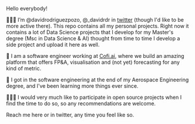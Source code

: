 Hello everybody! 

🙋🏻‍♂️ I’m @davidrodriguezpozo, @_davidrdr in [twitter](https://twitter.com/_davidrdr) (though I'd like to be more active there). This repo contains all my personal projects. Right now it contains a lot of Data Science projects that I develop for my Master's degree (Msc in Data Science & AI) thought from time to time I develop a side project and upload it here as well. 

🤖 I am a software engineer working at [Cofi.ai](https://www.cofi.ai), where we build an amazing platform that offers FP&A, visualisation and (not yet) forecasting for any kind of metric. 

🚀 I got in the software engineering at the end of my Aerospace Engineering degree, and I've been learning more things ever since.  



👨🏻‍💻 I would very much like to participate in open source projects when I find the time to do so, so any recommendations are welcome. 


Reach me here or in twitter, any time you feel like so. 

<!---
davidrodriguezpozo/davidrodriguezpozo is a ✨ special ✨ repository because its `README.md` (this file) appears on your GitHub profile.
You can click the Preview link to take a look at your changes.
--->
